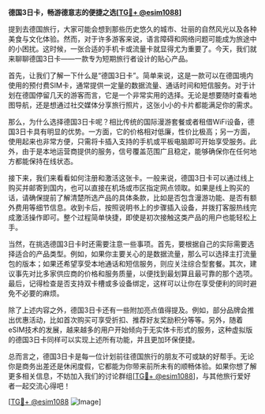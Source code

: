 **德国3日卡，畅游德意志的便捷之选[[TG💪+ @esim1088](https://t.me/s/esim1088)]**

提到去德国旅行，大家可能会想到那些历史悠久的城市、壮丽的自然风光以及各种美食与文化体验。然而，对于许多游客来说，语言障碍和网络问题可能成为旅途中的小困扰。这时候，一张合适的手机卡或流量卡就显得尤为重要了。今天，我们就来聊聊德国3日卡——一款专为短期旅行者设计的贴心产品。

首先，让我们了解一下什么是“德国3日卡”。简单来说，这是一款可以在德国境内使用的预付费SIM卡，通常提供一定量的数据流量、通话时间和短信服务。对于计划在德国停留几天的游客而言，它是一个非常实用的选择。无论是想要随时查看地图导航，还是想通过社交媒体分享旅行照片，这张小小的卡片都能满足你的需求。

那么，为什么选择德国3日卡呢？相比传统的国际漫游套餐或者租借WiFi设备，德国3日卡具有明显的优势。一方面，它的价格相对低廉，性价比极高；另一方面，使用起来也非常方便，只需将卡插入支持的手机或平板电脑即可开始享受服务。此外，由于是本地运营商提供的服务，信号覆盖范围广且稳定，能够确保你在任何地方都能保持在线状态。

接下来，我们来看看如何注册和激活这张卡。一般来说，德国3日卡可以通过线上购买并邮寄到国内，也可以直接在机场或市区指定网点领取。如果是线上购买的话，请确保提前了解清楚所选产品的具体条款，比如是否包含漫游功能、是否有额外费用等细节信息。收到卡后，按照说明书上的步骤插入设备，并拨打客服热线完成激活操作即可。整个过程简单快捷，即使是初次接触这类产品的用户也能轻松上手。

当然，在挑选德国3日卡时还需要注意一些事项。首先，要根据自己的实际需要选择适合的产品类型。例如，如果你主要关心的是数据流量，那么可以选择主打流量包的版本；如果还希望享受本地通话和短信服务，则应关注综合型套餐。其次，建议事先对比多家供应商的价格和服务质量，以便找到最划算且最可靠的那个选项。最后，记得检查是否支持双卡槽或多设备绑定，这样可以让你在享受便利的同时避免不必要的麻烦。

除了上述内容之外，德国3日卡还有一些附加亮点值得提及。例如，部分品牌会推出优惠活动，比如首次购买可享受折扣、推荐好友奖励积分等等。另外，随着eSIM技术的发展，越来越多的用户开始倾向于无实体卡形式的服务，这种虚拟版的德国3日卡同样可以实现上述所有功能，并且更加环保便捷。

总而言之，德国3日卡是每一位计划前往德国旅行的朋友不可或缺的好帮手。无论你是商务出差还是休闲度假，它都能为你带来前所未有的顺畅体验。如果你想了解更多相关信息，不妨加入我们的讨论群组[[TG💪+ @esim1088](https://t.me/s/esim1088)]，与其他旅行爱好者一起交流心得吧！

[[TG💪+ @esim1088](https://t.me/s/esim1088) ![Image](https://i.postimg.cc/4NQfJmqS/Snipaste-2025-05-13-00-14-12.png)]